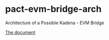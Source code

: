 # pact-evm-bridge-arch
Architecture of a Possible Kadena - EVM  Bridge

[The document](bridge_architecture.md)
